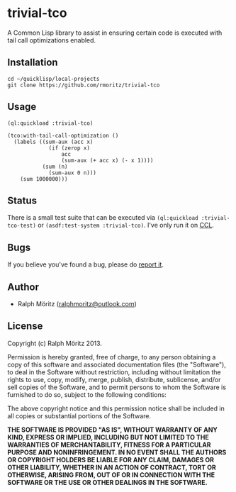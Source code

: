 # trivial-tco

A Common Lisp library to assist in ensuring certain code is executed with tail
call optimizations enabled.

## Installation

```
cd ~/quicklisp/local-projects
git clone https://github.com/rmoritz/trivial-tco
```

## Usage

```common-lisp
(ql:quickload :trivial-tco)

(tco:with-tail-call-optimization ()
  (labels ((sum-aux (acc x)
             (if (zerop x)
                 acc
                 (sum-aux (+ acc x) (- x 1))))
           (sum (n)
             (sum-aux 0 n)))
    (sum 1000000)))
```

## Status

There is a small test suite that can be executed via `(ql:quickload
:trivial-tco-test)` or `(asdf:test-system :trivial-tco)`. I've only run it on
[CCL](http://ccl.clozure.com).

## Bugs

If you believe you've found a bug, please do
[report it](https://github.com/rmoritz/trivial-tco/issues).

## Author

* Ralph Möritz (ralphmoritz@outlook.com)

## License

Copyright (c) Ralph Möritz 2013.

Permission is hereby granted, free of charge, to any person obtaining a copy of
this software and associated documentation files (the "Software"), to deal in
the Software without restriction, including without limitation the rights to
use, copy, modify, merge, publish, distribute, sublicense, and/or sell copies
of the Software, and to permit persons to whom the Software is furnished to do
so, subject to the following conditions:

The above copyright notice and this permission notice shall be included in all
copies or substantial portions of the Software.

**THE SOFTWARE IS PROVIDED "AS IS", WITHOUT WARRANTY OF ANY KIND, EXPRESS OR
  IMPLIED, INCLUDING BUT NOT LIMITED TO THE WARRANTIES OF MERCHANTABILITY,
  FITNESS FOR A PARTICULAR PURPOSE AND NONINFRINGEMENT. IN NO EVENT SHALL THE
  AUTHORS OR COPYRIGHT HOLDERS BE LIABLE FOR ANY CLAIM, DAMAGES OR OTHER
  LIABILITY, WHETHER IN AN ACTION OF CONTRACT, TORT OR OTHERWISE, ARISING FROM,
  OUT OF OR IN CONNECTION WITH THE SOFTWARE OR THE USE OR OTHER DEALINGS IN THE
  SOFTWARE.**
